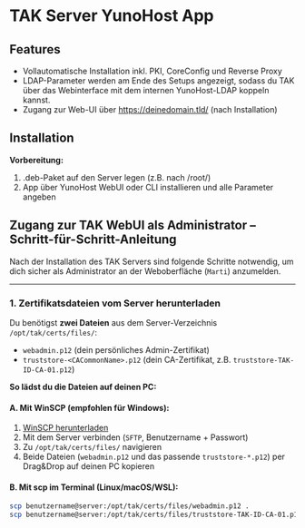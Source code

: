 # TAK Server YunoHost App

## Features
- Vollautomatische Installation inkl. PKI, CoreConfig und Reverse Proxy
- LDAP-Parameter werden am Ende des Setups angezeigt, sodass du TAK über das Webinterface mit dem internen YunoHost-LDAP koppeln kannst.
- Zugang zur Web-UI über https://deinedomain.tld/ (nach Installation)

## Installation
**Vorbereitung:**
1. .deb-Paket auf den Server legen (z.B. nach /root/)
2. App über YunoHost WebUI oder CLI installieren und alle Parameter angeben

## Zugang zur TAK WebUI als Administrator – Schritt-für-Schritt-Anleitung

Nach der Installation des TAK Servers sind folgende Schritte notwendig, um dich sicher als Administrator an der Weboberfläche (`Marti`) anzumelden.

---

### 1. Zertifikatsdateien vom Server herunterladen

Du benötigst **zwei Dateien** aus dem Server-Verzeichnis `/opt/tak/certs/files/`:
- `webadmin.p12` (dein persönliches Admin-Zertifikat)
- `truststore-<CACommonName>.p12` (dein CA-Zertifikat, z.B. `truststore-TAK-ID-CA-01.p12`)

**So lädst du die Dateien auf deinen PC:**

#### A. Mit WinSCP (empfohlen für Windows):
1. [WinSCP herunterladen](https://winscp.net/)
2. Mit dem Server verbinden (`SFTP`, Benutzername + Passwort)
3. Zu `/opt/tak/certs/files/` navigieren
4. Beide Dateien (`webadmin.p12` und das passende `truststore-*.p12`) per Drag&Drop auf deinen PC kopieren

#### B. Mit scp im Terminal (Linux/macOS/WSL):
```bash
scp benutzername@server:/opt/tak/certs/files/webadmin.p12 .
scp benutzername@server:/opt/tak/certs/files/truststore-TAK-ID-CA-01.p12 .
